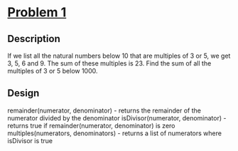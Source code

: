 [Problem 1](http://projecteuler.net/index.php?section=problems&id=1)
=

Description
-
If we list all the natural numbers below 10 that are multiples of 3 or 5, we get 3, 5, 6 and 9. The sum of these multiples is 23.
Find the sum of all the multiples of 3 or 5 below 1000.

Design
-
remainder(numerator, denominator) - returns the remainder of the numerator divided by the denominator
isDivisor(numerator, denominator) - returns true if remainder(numerator, denominator) is zero
multiples(numerators, denominators) - returns a list of numerators where isDivisor is true